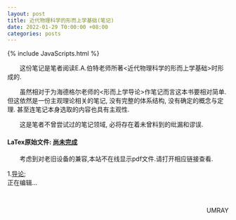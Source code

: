 ```yaml
---
layout: post
title: 近代物理科学的形而上学基础(笔记)
date: 2022-01-29 T0:00:00 +08:00
categories: posts
---
```


{% include JavaScripts.html %}

&emsp;&emsp;这份笔记是笔者阅读E.A.伯特老师所著<近代物理科学的形而上学基础>时形成的.  

&emsp;&emsp;虽然相对于为海德格尔老师的<形而上学导论>作笔记而言这本书要相对简单. 但这依然是一份主观理论相关的笔记, 没有完整的体系结构, 没有确定的概念与定理. 甚至连笔记本身选取的内容也具有主观性.  

&emsp;&emsp;这是笔者不曾尝试过的笔记领域, 必将存在着未曾料到的纰漏和谬误.  


#### LaTex原始文件: [尚未完成](https://music.163.com/#/playlist?id=7077611946 "听听歌按钮") ####  

&emsp;&emsp;考虑到对老旧设备的兼容,本站不在线显示pdf文件.请打开相应链接查看.  


1.[导论](/include/MFMPS/1.导论.pdf);  
正在编辑...  

&emsp;&emsp;
<p align="right">UMRAY</p>
